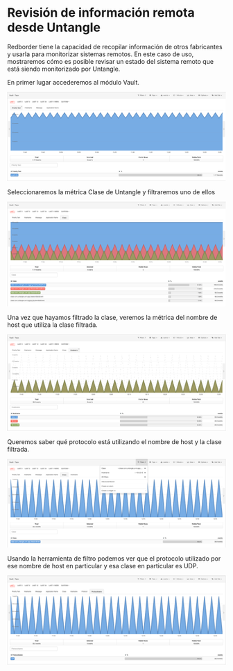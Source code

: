 # Revisión de información remota desde Untangle

Redborder tiene la capacidad de recopilar información de otros fabricantes y usarla para monitorizar sistemas remotos. En este caso de uso, mostraremos cómo es posible revisar un estado del sistema remoto que está siendo monitorizado por Untangle.

En primer lugar accederemos al módulo Vault.

![Módulo Vault: Vista general](images/ch30_img003_a.png)

Seleccionaremos la métrica Clase de Untangle y filtraremos uno de ellos

![Módulo de Vault: Métrica Clase de Untangle](images/ch30_img003_b.png)
  	
Una vez que hayamos filtrado la clase, veremos la métrica del nombre de host que utiliza la clase filtrada.

![Módulo Vault: Vista del nombre del host](images/ch30_img003_c.png)

Queremos saber qué protocolo está utilizando el nombre de host y la clase filtrada.

![Módulo Vault: Vista del filtro](images/ch30_img003_d.png)

Usando la herramienta de filtro podemos ver que el protocolo utilizado por ese nombre de host en particular y esa clase en particular es UDP.

![Módulo Vault: Vista del nombre de protocolo](images/ch30_img003_e.png)

